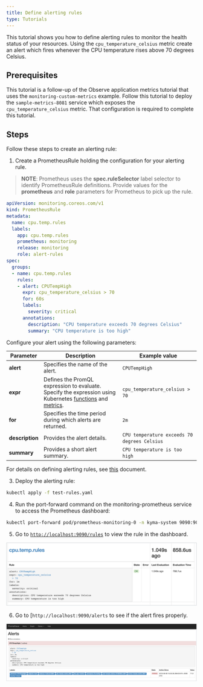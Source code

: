```yaml
---
title: Define alerting rules
type: Tutorials
---
```


This tutorial shows you how to define alerting rules to monitor the health status of your resources. Using the `cpu_temperature_celsius` metric create an alert which fires whenever the CPU temperature rises above 70 degrees Celsius.

## Prerequisites

This tutorial is a follow-up of the Observe application metrics tutorial that uses the `monitoring-custom-metrics` example. Follow this tutorial to deploy the `sample-metrics-8081` service which exposes the `cpu_temperature_celsius` metric. That configuration is required to complete this tutorial.

## Steps

Follow these steps to create an alerting rule:

1. Create a PrometheusRule holding the configuration for your alerting rule.

>**NOTE**: Prometheus uses the **spec.ruleSelector** label selector to identify PrometheusRule definitions. Provide values for the **prometheus** and **role** parameters for Prometheus to pick up the rule.

```yaml
apiVersion: monitoring.coreos.com/v1
kind: PrometheusRule
metadata:
  name: cpu.temp.rules
  labels:
    app: cpu.temp.rules
    prometheus: monitoring
    release: monitoring
    role: alert-rules
spec:
  groups:
  - name: cpu.temp.rules
    rules:
    - alert: CPUTempHigh
      expr: cpu_temperature_celsius > 70 
      for: 60s
      labels:
        severity: critical
      annotations:
        description: "CPU temperature exceeds 70 degrees Celsius"
        summary: "CPU temperature is too high"
```
Configure your alert using the following parameters:

| Parameter | Description | Example value |
|-----------|-------------|---------------|
| **alert** | Specifies the name of the alert. | `CPUTempHigh`  |
| **expr** | Defines the PromQL expression to evaluate. Specify the expression using Kubernetes [functions](https://prometheus.io/docs/prometheus/latest/querying/functions/) and [metrics](https://github.com/kubernetes/kube-state-metrics/blob/master/Documentation/pod-metrics.md). | `cpu_temperature_celsius > 70`  |
| **for** | Specifies the time period during which alerts are returned. | `2m` |
| **description** | Provides the alert details. | `CPU temperature exceeds 70 degrees Celsius` |
| **summary** | Provides a short alert summary. | `CPU temperature is too high` |

For details on defining alerting rules, see [this](https://prometheus.io/docs/prometheus/latest/configuration/alerting_rules/) document.

3. Deploy the alerting rule:

```bash
kubectl apply -f test-rules.yaml
```
4. Run the port-forward command on the monitoring-prometheus service to access the Prometheus dashboard:

  ```bash
  kubectl port-forward pod/prometheus-monitoring-0 -n kyma-system 9090:9090
  ```
5. Go to [`http://localhost:9090/rules`](http://localhost:9090/rules) to view the rule in the dashboard.

![](./assets/rules-dashboard.png)

6. Go to [`http://localhost:9090/alerts` to see if the alert fires properly.

![](./assets/fired-alert.png)